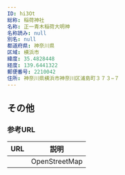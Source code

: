 ```yaml
---
ID: hi3Ot
総称: 稲荷神社
名称: 正一青木稲荷大明神
名称読み: null
別名: null
都道府県: 神奈川県
区域: 横浜市
緯度: 35.4828448
経度: 139.6441322
郵便番号: 2210042
住所: 神奈川県横浜市神奈川区浦島町３７３−７
---
```


## その他

### 参考URL

| URL | 説明          |
| --- | ------------- |
|     | OpenStreetMap |
